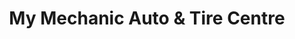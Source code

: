 ---
title: "My Mechanic Auto & Tire Centre"
url: /markham/my-mechanic-auto-and-tire-centre/
shop: car repair
---